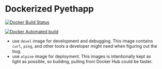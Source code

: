 # Dockerized Pyethapp

[![Docker Build Status](https://img.shields.io/docker/build/ethresearch/pyethapp-research.svg)](https://hub.docker.com/r/ethresearch/pyethapp-research/builds/)

[![Docker Automated build](https://img.shields.io/docker/automated/ethresearch/pyethapp-research.svg)](https://hub.docker.com/r/ethresearch/pyethapp-research/)

- use `devel` image for development and debugging. This image contains `curl`, `ping`, and other tools a developer might need when figuring out the bug.
- use `alpine` image for deployment. This images is intentionally kept as light as possible, so building, pulling from Docker Hub could be faster.
